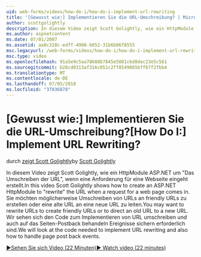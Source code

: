 ```yaml
---
uid: web-forms/videos/how-do-i/how-do-i-implement-url-rewriting
title: '[Gewusst wie:] Implementieren Sie die URL-Umschreibung? | Microsoft-Dokumentation'
author: scottgolightly
description: In diesem Video zeigt Scott Golightly, wie ein HttpModule ASP.NET um "Das Umschreiben der URL", wenn eine Anforderung für eine Webseite eingeht erstellt. Sie möchten möglicherweise schreiben...
ms.author: aspnetcontent
ms.date: 07/01/2007
ms.assetid: aa0c328c-edff-4908-b052-31b6b06f8555
msc.legacyurl: /web-forms/videos/how-do-i/how-do-i-implement-url-rewriting
msc.type: video
ms.openlocfilehash: 91a5e9c5aa78688b7845e5081c6d0dec23e5c561
ms.sourcegitcommit: b28cd0313af316c051c2ff8549865bff67f2fbb4
ms.translationtype: MT
ms.contentlocale: de-DE
ms.lasthandoff: 07/05/2018
ms.locfileid: "37836878"
---
```

<a name="how-do-i-implement-url-rewriting"></a><span data-ttu-id="a1ed4-105">[Gewusst wie:] Implementieren Sie die URL-Umschreibung?</span><span class="sxs-lookup"><span data-stu-id="a1ed4-105">[How Do I:] Implement URL Rewriting?</span></span>
====================
<span data-ttu-id="a1ed4-106">durch [zeigt Scott Golightly](https://github.com/scottgolightly)</span><span class="sxs-lookup"><span data-stu-id="a1ed4-106">by [Scott Golightly](https://github.com/scottgolightly)</span></span>

<span data-ttu-id="a1ed4-107">In diesem Video zeigt Scott Golightly, wie ein HttpModule ASP.NET um "Das Umschreiben der URL", wenn eine Anforderung für eine Webseite eingeht erstellt.</span><span class="sxs-lookup"><span data-stu-id="a1ed4-107">In this video Scott Golightly shows how to create an ASP.NET HttpModule to "rewrite" the URL when a request for a web page comes in.</span></span> <span data-ttu-id="a1ed4-108">Sie möchten möglicherweise Umschreiben von URLs an friendly URLs zu erstellen oder eine alte URL an eine neue URL zu leiten.</span><span class="sxs-lookup"><span data-stu-id="a1ed4-108">You may want to rewrite URLs to create friendly URLs or to direct an old URL to a new URL.</span></span> <span data-ttu-id="a1ed4-109">Wir sehen sich den Code zum Implementieren von URL umschreiben und auch auf das Seiten-Postback behandeln Ereignisse sichern erforderlich sind.</span><span class="sxs-lookup"><span data-stu-id="a1ed4-109">We will look at the code needed to implement URL rewriting and also how to handle page post back events.</span></span>

[<span data-ttu-id="a1ed4-110">&#9654;Sehen Sie sich Video (22 Minuten)</span><span class="sxs-lookup"><span data-stu-id="a1ed4-110">&#9654; Watch video (22 minutes)</span></span>](https://channel9.msdn.com/Blogs/ASP-NET-Site-Videos/how-do-i-implement-url-rewriting)
